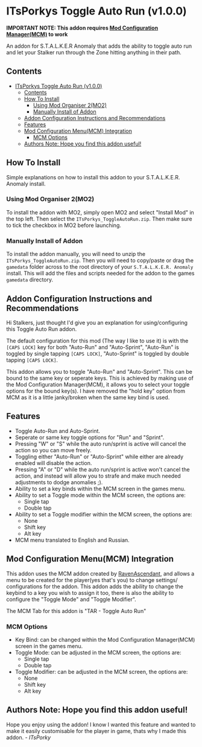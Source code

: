 # ITsPorkys Toggle Auto Run (v1.0.0)

**IMPORTANT NOTE: This addon requires [Mod Configuration Manager(MCM)](https://github.com/RAX-Anomaly/Anomaly-Mod-Configuration-Menu) to work**

An addon for S.T.A.L.K.E.R Anomaly that adds the ability to toggle auto run and let your Stalker run through the Zone hitting anything in their path.

## Contents

- [ITsPorkys Toggle Auto Run (v1.0.0)](#itsporkys-toggle-auto-run-v100)
  - [Contents](#contents)
  - [How To Install](#how-to-install)
    - [Using Mod Organiser 2(MO2)](#using-mod-organiser-2mo2)
    - [Manually Install of Addon](#manually-install-of-addon)
  - [Addon Configuration Instructions and Recommendations](#addon-configuration-instructions-and-recommendations)
  - [Features](#features)
  - [Mod Configuration Menu(MCM) Integration](#mod-configuration-menumcm-integration)
    - [MCM Options](#mcm-options)
  - [Authors Note: Hope you find this addon useful!](#authors-note-hope-you-find-this-addon-useful)

## How To Install

Simple explanations on how to install this addon to your S.T.A.L.K.E.R. Anomaly install.

### Using Mod Organiser 2(MO2)

To install the addon with MO2, simply open MO2 and select "Install Mod" in the top left. Then select the `ITsPorkys_ToggleAutoRun.zip`. Then make sure to tick the checkbox in MO2 before launching.

### Manually Install of Addon

To install the addon manually, you will need to unzip the `ITsPorkys_ToggleAutoRun.zip`. Then you will need to copy/paste or drag the `gamedata` folder across to the root directory of your `S.T.A.L.K.E.R. Anomaly` install. This will add the files and scripts needed for the addon to the games `gamedata` directory.

## Addon Configuration Instructions and Recommendations

Hi Stalkers, just thought I'd give you an explanation for using/configuring this Toggle Auto Run addon.

The default configuration for this mod (The way I like to use it) is with the `[CAPS LOCK]` key for both "Auto-Run" and "Auto-Sprint", "Auto-Run" is toggled by single tapping `[CAPS LOCK]`, "Auto-Sprint" is toggled by double tapping `[CAPS LOCK]`.

This addon allows you to toggle "Auto-Run" and "Auto-Sprint". This can be bound to the same key or seperate keys. This is achieved by making use of the Mod Configuration Manager(MCM), it allows you to select your toggle options for the bound key(s). I have removed the "hold key" option from MCM as it is a little janky/broken when the same key bind is used.

## Features

- Toggle Auto-Run and Auto-Sprint.
- Seperate or same key toggle options for "Run" and "Sprint".
- Pressing "W" or "S" while the auto run/sprint is active will cancel the action so you can move freely.
- Toggling either "Auto-Run" or "Auto-Sprint" while either are already enabled will disable the action.
- Pressing "A" or "D" while the auto run/sprint is active won't cancel the action, and instead will allow you to strafe and make much needed adjustments to dodge anomalies ;).
- Ability to set a key binds within the MCM screen in the games menu.
- Ability to set a Toggle mode within the MCM screen, the options are:
  - Single tap
  - Double tap
- Ability to set a Toggle modifier within the MCM screen, the options are:
  - None
  - Shift key
  - Alt key
- MCM menu translated to English and Russian.

## Mod Configuration Menu(MCM) Integration

This addon uses the MCM addon created by [RavenAscendant](https://github.com/RAX-Anomaly), and allows a menu to be created for the player(yes that's you) to change settings/ configurations for the addon. This addon adds the ability to change the keybind to a key you wish to assign it too, there is also the ability to configure the "Toggle Mode" and "Toggle Modifier".

The MCM Tab for this addon is "TAR - Toggle Auto Run"

### MCM Options

- Key Bind: can be changed within the Mod Configuration Manager(MCM) screen in the games menu.
- Toggle Mode: can be adjusted in the MCM screen, the options are:
  - Single tap
  - Double tap
- Toggle Modifier: can be adjusted in the MCM screen, the options are:
  - None
  - Shift key
  - Alt key

## Authors Note: Hope you find this addon useful!

Hope you enjoy using the addon! I know I wanted this feature and wanted to make it easily customisable for the player in game, thats why I made this addon. - _ITsPorky_
